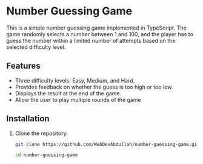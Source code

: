 # Number Guessing Game

This is a simple number guessing game implemented in TypeScript. The game randomly selects a number between 1 and 100, and the player has to guess the number within a limited number of attempts based on the selected difficulty level.

## Features

- Three difficulty levels: Easy, Medium, and Hard.
- Provides feedback on whether the guess is too high or too low.
- Displays the result at the end of the game.
- Allow the user to play multiple rounds of the game

## Installation

1. Clone the repository:

   ```bash
   git clone https://github.com/WebDevAbdullah/number-guessing-game.git

   cd number-guessing-game
   ```
